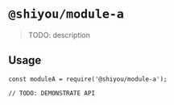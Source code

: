 # `@shiyou/module-a`

> TODO: description

## Usage

```
const moduleA = require('@shiyou/module-a');

// TODO: DEMONSTRATE API
```
